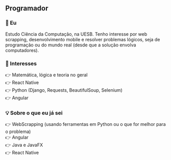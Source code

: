 ## Programador

### 👨 Eu

Estudo Ciência da Computação, na UESB. Tenho interesse por web scrapping, desenvolvimento mobile e resolver problemas lógicos, seja de programação ou do mundo real (desde que a solução envolva computadores).

### 🌟 Interesses

👉 Matemática, lógica e teoria no geral  
👉 React Native  
👉 Python (Django, Requests, BeautifulSoup, Selenium)  
👉 Angular  

### 💡 Sobre o que eu já sei

👉 WebScrapping (usando ferramentas em Python ou o que for melhor para o problema)  
👉 Angular  
👉 Java e JavaFX  
👉 React Native  




<!--
**MasterTuto/MasterTuto** is a ✨ _special_ ✨ repository because its `README.md` (this file) appears on your GitHub profile.

Here are some ideas to get you started:

- 🔭 I’m currently working on ...
- 🌱 I’m currently learning ...
- 👯 I’m looking to collaborate on ...
- 🤔 I’m looking for help with ...
- 💬 Ask me about ...
- 📫 How to reach me: ...
- 😄 Pronouns: ...
- ⚡ Fun fact: ...
-->
